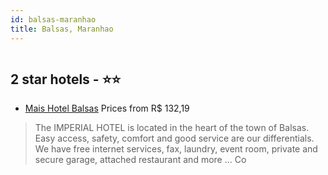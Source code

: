 ```yaml
---
id: balsas-maranhao
title: Balsas, Maranhao
---
```


<center><img src="http://media.omnibees.com/Images/9502/Property/470214.JPG" alt="" /></center>


##  2 star hotels - ⭐️⭐️

-    [Mais Hotel Balsas](https://us.hurb.com/hotels/balsas/mais-hotel-balsas-OMN-9502?cmp=18055) Prices from R$ 132,19
   > The IMPERIAL HOTEL is located in the heart of the town of Balsas. Easy access, safety, comfort and good service are our differentials. We have free internet services, fax, laundry, event room, private and secure garage, attached restaurant and more ... Co
